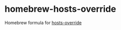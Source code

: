 # homebrew-hosts-override

Homebrew formula for [hosts-override](https://github.com/rcaught/hosts-override)
